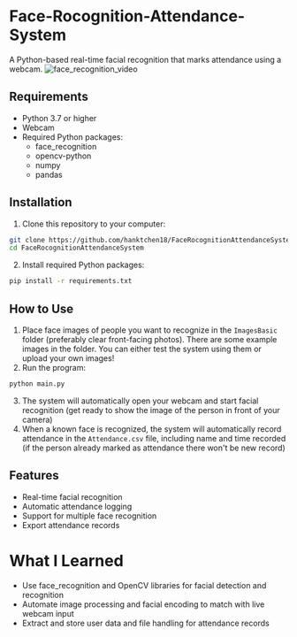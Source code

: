 # Face-Rocognition-Attendance-System

A Python-based real-time facial recognition that marks attendance using a webcam.
![face_recognition_video](https://github.com/user-attachments/assets/9fd3d01c-15c6-4728-a54e-9d39842877b5)

## Requirements

- Python 3.7 or higher
- Webcam
- Required Python packages:
  - face_recognition
  - opencv-python
  - numpy
  - pandas

## Installation

1. Clone this repository to your computer:
```bash
git clone https://github.com/hanktchen18/FaceRocognitionAttendanceSystem.git
cd FaceRocognitionAttendanceSystem
```

2. Install required Python packages:
```bash
pip install -r requirements.txt
```

## How to Use

1. Place face images of people you want to recognize in the `ImagesBasic` folder (preferably clear front-facing photos). There are some example images in the folder. You can either test the system using them or upload your own images!
2. Run the program:
```bash
python main.py
```
3. The system will automatically open your webcam and start facial recognition (get ready to show the image of the person in front of your camera)
4. When a known face is recognized, the system will automatically record attendance in the `Attendance.csv` file, including name and time recorded (if the person already marked as attendance there won't be new record)

## Features

* Real-time facial recognition
* Automatic attendance logging
* Support for multiple face recognition
* Export attendance records

# What I Learned

* Use face_recognition and OpenCV libraries for facial detection and recognition
* Automate image processing and facial encoding to match with live webcam input
* Extract and store user data and file handling for attendance records
